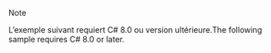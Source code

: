 > [!NOTE]
> <span data-ttu-id="23cb3-101">L’exemple suivant requiert C# 8.0 ou version ultérieure.</span><span class="sxs-lookup"><span data-stu-id="23cb3-101">The following sample requires C# 8.0 or later.</span></span>
